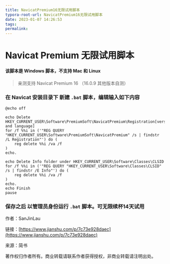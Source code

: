 ```yaml
---
title: NavicatPremium16无限试用脚本
typora-root-url: NavicatPremium16无限试用脚本
date: 2023-01-07 14:26:53
tags:
permalink:
---
```




# Navicat Premium 无限试用脚本

#### 该脚本是 Windows 脚本，不支持 Mac 和 Linux

> 亲测支持 Navicat Premium 16 （16.0.9 其他版本自测）
> ### 

### 在 Navicat 安装目录下 新建 `.bat` 脚本，编辑输入如下内容

 

```plain
@echo off
 
echo Delete HKEY_CURRENT_USER\Software\PremiumSoft\NavicatPremium\Registration[version and language]
for /f %%i in ('"REG QUERY "HKEY_CURRENT_USER\Software\PremiumSoft\NavicatPremium" /s | findstr /L Registration"') do (
    reg delete %%i /va /f
)
echo.
 
echo Delete Info folder under HKEY_CURRENT_USER\Software\Classes\CLSID
for /f %%i in ('"REG QUERY "HKEY_CURRENT_USER\Software\Classes\CLSID" /s | findstr /E Info"') do (
    reg delete %%i /va /f
)
echo.
echo Finish
pause
```

### 保存之后 以管理员身份运行 `.bat` 脚本。可无限续杯14天试用

作者：SanJinLau

链接：[https://www.jianshu.com/p/7c73e928daec](https://www.jianshu.com/p/7c73e928daec)

来源：简书

著作权归作者所有。商业转载请联系作者获得授权，非商业转载请注明出处。

 

